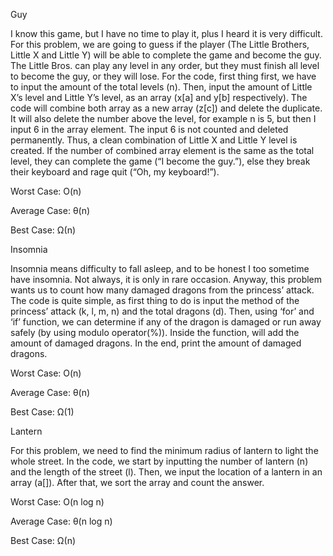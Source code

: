 Guy

I know this game, but I have no time to play it, plus I heard it is very difficult. For this problem, we are going to guess if the player (The Little Brothers, Little X and Little Y) will be able to complete the game and become the guy. The Little Bros. can play any level in any order, but they must finish all level to become the guy, or they will lose. For the code, first thing first, we have to input the amount of the total levels (n). Then, input the amount of Little X’s level and Little Y’s level, as an array (x[a] and y[b] respectively). The code will combine both array as a new array (z[c]) and delete the duplicate. It will also delete the number above the level, for example n is 5, but then I input 6 in the array element. The input 6 is not counted and deleted permanently. Thus, a clean combination of Little X and Little Y level is created. If the number of combined array element is the same as the total level, they can complete the game (“I become the guy.”), else they break their keyboard and rage quit (“Oh, my keyboard!”).

Worst Case: O(n)

Average Case: θ(n)

Best Case: Ω(n)

Insomnia

Insomnia means difficulty to fall asleep, and to be honest I too sometime have insomnia. Not always, it is only in rare occasion. Anyway, this problem wants us to count how many damaged dragons from the princess’ attack. The code is quite simple, as first thing to do is input the method of the princess’ attack (k, l, m, n) and the total dragons (d). Then, using ‘for’ and ‘if’ function, we can determine if any of the dragon is damaged or run away safely (by using modulo operator(%)). Inside the function, will add the amount of damaged dragons. In the end, print the amount of damaged dragons.

Worst Case: O(n)

Average Case: θ(n)

Best Case: Ω(1)

Lantern

For this problem, we need to find the minimum radius of lantern to light the whole street. In the code, we start by inputting the number of lantern (n) and the length of the street (l). Then, we input the location of a lantern in an array (a[]). After that, we sort the array and count the answer.


Worst Case: O(n log n)

Average Case: θ(n log n)

Best Case: Ω(n)
